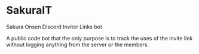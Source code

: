 # SakuraIT
Sakura Onsen Discord Inviter Links bot

A public code bot that the only purpose is to track the uses of the invite link without logging anything from the server or the members.
